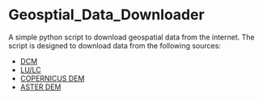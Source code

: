# Geosptial_Data_Downloader
A simple python script to download geospatial data from the internet. The script is designed to download data from the following sources:
- [DCM]()
- [LU/LC]()
- [COPERNICUS DEM]()
- [ASTER DEM]()